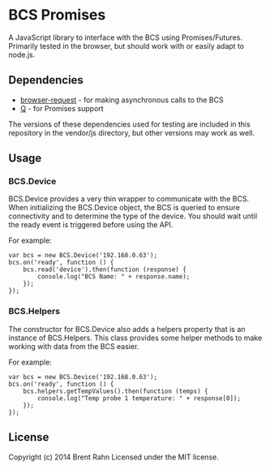 # BCS Promises
A JavaScript library to interface with the BCS using Promises/Futures.  Primarily tested in the browser, but should work with or easily adapt to node.js.

## Dependencies
* [browser-request][browser-request] - for making asynchronous calls to the BCS
* [Q][Q] - for Promises support

The versions of these dependencies used for testing are included in this repository in the vendor/js directory, but other versions may work as well.

## Usage

### BCS.Device
BCS.Device provides a very thin wrapper to communicate with the BCS.  When initializing the BCS.Device object, the BCS is queried to ensure connectivity and to determine the type of the device.  You should wait until the ready event is triggered before using the API.

For example:

    var bcs = new BCS.Device('192.168.0.63');
    bcs.on('ready', function () {
        bcs.read('device').then(function (response) {
            console.log("BCS Name: " + response.name);
        });
    });
	
### BCS.Helpers
The constructor for BCS.Device also adds a helpers property that is an instance of BCS.Helpers.  This class provides some helper methods to make working with data from the BCS easier.

For example:

    var bcs = new BCS.Device('192.168.0.63');
    bcs.on('ready', function () {
        bcs.helpers.getTempValues().then(function (temps) {
            console.log("Temp probe 1 temperature: " + response[0]);
        });
    });
	
## License
Copyright (c) 2014 Brent Rahn
Licensed under the MIT license.


[browser-request]: https://github.com/iriscouch/browser-request "iriscouch/browser-request · GitHub"
[Q]: https://github.com/kriskowal/q "kriskowal/q · GitHub"